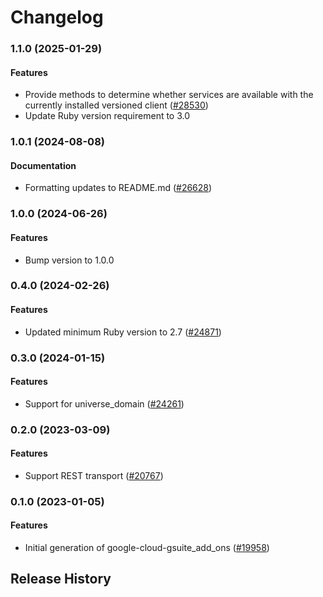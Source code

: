 # Changelog

### 1.1.0 (2025-01-29)

#### Features

* Provide methods to determine whether services are available with the currently installed versioned client ([#28530](https://github.com/googleapis/google-cloud-ruby/issues/28530)) 
* Update Ruby version requirement to 3.0 

### 1.0.1 (2024-08-08)

#### Documentation

* Formatting updates to README.md ([#26628](https://github.com/googleapis/google-cloud-ruby/issues/26628)) 

### 1.0.0 (2024-06-26)

#### Features

* Bump version to 1.0.0 

### 0.4.0 (2024-02-26)

#### Features

* Updated minimum Ruby version to 2.7 ([#24871](https://github.com/googleapis/google-cloud-ruby/issues/24871)) 

### 0.3.0 (2024-01-15)

#### Features

* Support for universe_domain ([#24261](https://github.com/googleapis/google-cloud-ruby/issues/24261)) 

### 0.2.0 (2023-03-09)

#### Features

* Support REST transport ([#20767](https://github.com/googleapis/google-cloud-ruby/issues/20767)) 

### 0.1.0 (2023-01-05)

#### Features

* Initial generation of google-cloud-gsuite_add_ons ([#19958](https://github.com/googleapis/google-cloud-ruby/issues/19958)) 

## Release History
